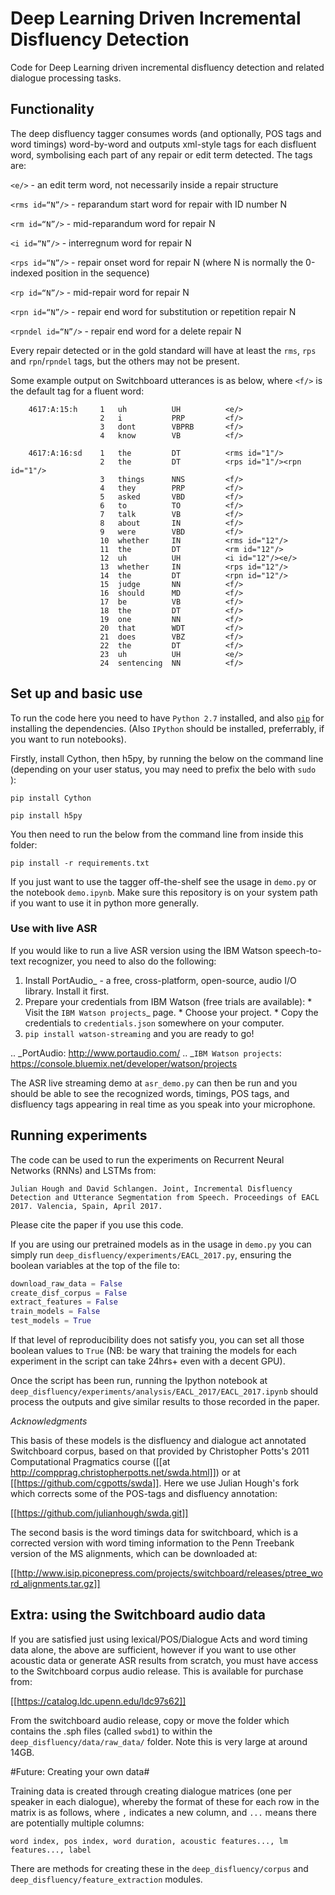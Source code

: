 # Deep Learning Driven Incremental Disfluency Detection

Code for Deep Learning driven incremental disfluency detection and related dialogue processing tasks.

## Functionality ##

The deep disfluency tagger consumes words (and optionally, POS tags and word timings) word-by-word and outputs xml-style tags for each disfluent word, symbolising each part of any repair or edit term detected. The tags are:

`<e/>` - an edit term word, not necessarily inside a repair structure

`<rms id=“N”/>` - reparandum start word for repair with ID number N

`<rm id=“N”/>` - mid-reparandum word for repair N

`<i id=“N”/>` - interregnum word for repair N

`<rps id=“N”/>` - repair onset word for repair N (where N is normally the 0-indexed position in the sequence)

`<rp id=“N”/>` - mid-repair word for repair N

`<rpn id=“N”/>` - repair end word for substitution or repetition repair N

`<rpndel id=“N”/>` - repair end word for a delete repair N

Every repair detected or in the gold standard will have at least the `rms`, `rps` and `rpn`/`rpndel` tags, but the others may not be present.

Some example output on Switchboard utterances is as below, where `<f/>` is the default tag for a fluent word:

```
	4617:A:15:h		1	uh          UH	        <e/>
    				2	i	        PRP	        <f/>
    				3	dont	    VBPRB	    <f/>
    				4	know	    VB	        <f/>
    				
	4617:A:16:sd	1	the         DT          <rms id="1"/>
    				2	the	        DT	        <rps id="1"/><rpn id="1"/>
    				3	things	    NNS	        <f/>
    				4	they	    PRP	        <f/>
    				5	asked	    VBD         <f/>
    				6	to	        TO	        <f/>
    				7	talk	    VB	        <f/>
    				8	about	    IN	        <f/>
    				9	were	    VBD	        <f/>
    				10	whether	    IN	        <rms id="12"/>
    				11	the	        DT	        <rm id="12"/>
    				12	uh	        UH	        <i id="12"/><e/>
    				13	whether	    IN	        <rps id="12"/>
    				14	the	        DT	        <rpn id="12"/>
    				15	judge	    NN	        <f/>
    				16	should	    MD	        <f/>
    				17	be	        VB	        <f/>
    				18	the	        DT	        <f/>
    				19	one	        NN	        <f/>
    				20	that	    WDT	        <f/>
    				21	does	    VBZ	        <f/>
    				22	the	        DT	        <f/>
    				23	uh	        UH	        <e/>
				    24	sentencing	NN	        <f/>
```

## Set up and basic use ##

To run the code here you need to have `Python 2.7` installed, and also [`pip`](https://pip.readthedocs.org/en/1.1/installing.html) for installing the dependencies. (Also `IPython` should be installed, preferrably, if you want to run notebooks).

Firstly, install Cython, then h5py, by running the below on the command line (depending on your user status, you may need to prefix the belo with `sudo `):

`pip install Cython`

`pip install h5py`

You then need to run the below from the command line from inside this folder:

`pip install -r requirements.txt`

If you just want to use the tagger off-the-shelf see the usage in `demo.py` or the notebook `demo.ipynb`.
Make sure this repository is on your system path if you want to use it in python more generally.

### Use with live ASR ###

If you would like to run a live ASR version using the IBM Watson speech-to-text recognizer, you need to also do the following: 

1. Install PortAudio_ - a free, cross-platform, open-source, audio I/O library. Install it first.
2. Prepare your credentials from IBM Watson (free trials are available):
       * Visit the `IBM Watson projects`_ page.
       * Choose your project.
       * Copy the credentials to ``credentials.json`` somewhere on your computer.
3. ``pip install watson-streaming`` and you are ready to go!

.. _PortAudio: http://www.portaudio.com/
.. _`IBM Watson projects`: https://console.bluemix.net/developer/watson/projects

The ASR live streaming demo at `asr_demo.py` can then be run and you should be able to see the recognized words, timings, POS tags, and disfluency tags appearing in real time as you speak into your microphone.


## Running experiments ##

The code can be used to run the experiments on Recurrent Neural Networks (RNNs) and LSTMs from:

```
Julian Hough and David Schlangen. Joint, Incremental Disfluency Detection and Utterance Segmentation from Speech. Proceedings of EACL 2017. Valencia, Spain, April 2017.
```

Please cite the paper if you use this code.

If you are using our pretrained models as in the usage in `demo.py` you can simply run `deep_disfluency/experiments/EACL_2017.py`, ensuring the boolean variables at the top of the file to:

```python
download_raw_data = False
create_disf_corpus = False
extract_features = False
train_models = False
test_models = True
```

If that level of reproducibility does not satisfy you, you can set all those boolean values to `True` (NB: be wary that training the models for each experiment in the script can take 24hrs+ even with a decent GPU).

Once the script has been run, running the Ipython notebook at `deep_disfluency/experiments/analysis/EACL_2017/EACL_2017.ipynb` should process the outputs and give similar results to those recorded in the paper.

*Acknowledgments*

This basis of these models is the disfluency and dialogue act annotated Switchboard corpus, based on that provided by Christopher Potts's 2011 Computational Pragmatics course ([[at http://compprag.christopherpotts.net/swda.html]]) or at [[https://github.com/cgpotts/swda]]. Here we use Julian Hough's fork which corrects some of the POS-tags and disfluency annotation:

[[https://github.com/julianhough/swda.git]]

The second basis is the word timings data for switchboard, which is a corrected version with word timing information to the Penn Treebank version of the MS alignments, which can be downloaded at:

[[http://www.isip.piconepress.com/projects/switchboard/releases/ptree_word_alignments.tar.gz]]

## Extra: using the Switchboard audio data ##

If you are satisfied just using lexical/POS/Dialogue Acts and word timing data alone, the above are sufficient, however if you want to use other acoustic data or generate ASR results from scratch, you must have access to the Switchboard corpus audio release. This is available for purchase from:

[[https://catalog.ldc.upenn.edu/ldc97s62]]

From the switchboard audio release, copy or move the folder which contains the .sph files (called `swbd1`) to within the `deep_disfluency/data/raw_data/` folder. Note this is very large at around 14GB.

#Future: Creating your own data#

Training data is created through creating dialogue matrices (one per speaker in each dialogue), whereby the format of these for each row in the matrix is as follows, where `,` indicates a new column, and `...` means there are potentially multiple columns:

`word index, pos index, word duration, acoustic features..., lm features..., label`

There are methods for creating these in the `deep_disfluency/corpus` and `deep_disfluency/feature_extraction` modules.















